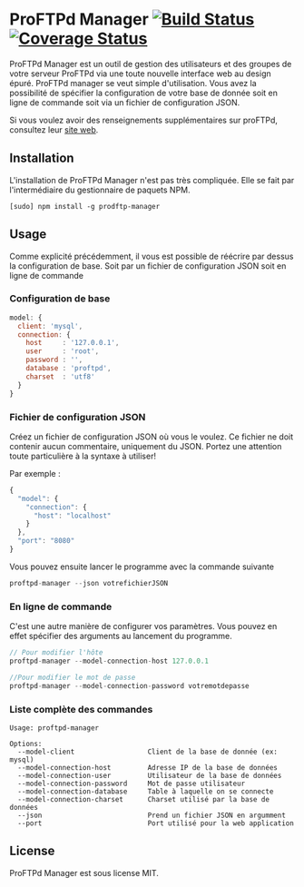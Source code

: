 
# ProFTPd Manager [![Build Status](https://travis-ci.org/Nascotix/ProFTPd-Manager.png?branch=master)](https://travis-ci.org/Nascotix/ProFTPd-Manager)  [![Coverage Status](https://coveralls.io/repos/Nascotix/ProFTPd-Manager/badge.png)](https://coveralls.io/r/Nascotix/ProFTPd-Manager)

ProFTPd Manager est un outil de gestion des utilisateurs et des groupes de votre serveur ProFTPd via une toute nouvelle interface web au design épuré. ProFTPd manager se veut simple d'utilisation.
Vous avez la possibilité de spécifier la configuration de votre base de donnée soit en ligne de commande soit via un fichier de configuration JSON.

Si vous voulez avoir des renseignements supplémentaires sur proFTPd, consultez leur [site web](http://www.proftpd.org/).

## Installation

L'installation de ProFTPd Manager n'est pas très compliquée. Elle se fait par l'intermédiaire du gestionnaire de paquets NPM.

```
[sudo] npm install -g prodftp-manager
```

## Usage

Comme explicité précédemment, il vous est possible de réécrire par dessus la configuration de base. Soit par un fichier de configuration JSON soit en ligne de commande

### Configuration de base

```js
model: {
  client: 'mysql',
  connection: {
    host     : '127.0.0.1',
    user     : 'root',
    password : '',
    database : 'proftpd',
    charset  : 'utf8'
  }
}
```

### Fichier de configuration JSON

Créez un fichier de configuration JSON où vous le voulez. Ce fichier ne doit contenir aucun commentaire, uniquement du JSON. Portez une attention toute particulière à la syntaxe à utiliser!

Par exemple :

```js
{
  "model": {
    "connection": {
      "host": "localhost"
    }
  },
  "port": "8080"
}
```

Vous pouvez ensuite lancer le programme avec la commande suivante

```js
proftpd-manager --json votrefichierJSON
```

### En ligne de commande

C'est une autre manière de configurer vos paramètres. Vous pouvez en effet spécifier des arguments au lancement du programme.

```js
// Pour modifier l'hôte
proftpd-manager --model-connection-host 127.0.0.1

//Pour modifier le mot de passe
proftpd-manager --model-connection-password votremotdepasse

```

### Liste complète des commandes

```
Usage: proftpd-manager

Options:
  --model-client                  Client de la base de donnée (ex: mysql)
  --model-connection-host         Adresse IP de la base de données
  --model-connection-user         Utilisateur de la base de données
  --model-connection-password     Mot de passe utilisateur
  --model-connection-database     Table à laquelle on se connecte
  --model-connection-charset      Charset utilisé par la base de données
  --json                          Prend un fichier JSON en argumment
  --port                          Port utilisé pour la web application
```

## License

ProFTPd Manager est sous license MIT.